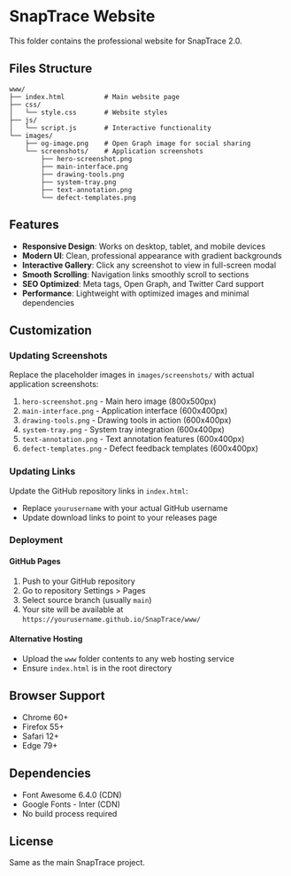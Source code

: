 # SnapTrace Website

This folder contains the professional website for SnapTrace 2.0.

## Files Structure

```
www/
├── index.html          # Main website page
├── css/
│   └── style.css       # Website styles
├── js/
│   └── script.js       # Interactive functionality
└── images/
    ├── og-image.png    # Open Graph image for social sharing
    └── screenshots/    # Application screenshots
        ├── hero-screenshot.png
        ├── main-interface.png
        ├── drawing-tools.png
        ├── system-tray.png
        ├── text-annotation.png
        └── defect-templates.png
```

## Features

- **Responsive Design**: Works on desktop, tablet, and mobile devices
- **Modern UI**: Clean, professional appearance with gradient backgrounds
- **Interactive Gallery**: Click any screenshot to view in full-screen modal
- **Smooth Scrolling**: Navigation links smoothly scroll to sections
- **SEO Optimized**: Meta tags, Open Graph, and Twitter Card support
- **Performance**: Lightweight with optimized images and minimal dependencies

## Customization

### Updating Screenshots

Replace the placeholder images in `images/screenshots/` with actual application screenshots:

1. `hero-screenshot.png` - Main hero image (800x500px)
2. `main-interface.png` - Application interface (600x400px)
3. `drawing-tools.png` - Drawing tools in action (600x400px)
4. `system-tray.png` - System tray integration (600x400px)
5. `text-annotation.png` - Text annotation features (600x400px)
6. `defect-templates.png` - Defect feedback templates (600x400px)

### Updating Links

Update the GitHub repository links in `index.html`:
- Replace `yourusername` with your actual GitHub username
- Update download links to point to your releases page

### Deployment

#### GitHub Pages
1. Push to your GitHub repository
2. Go to repository Settings > Pages
3. Select source branch (usually `main`)
4. Your site will be available at `https://yourusername.github.io/SnapTrace/www/`

#### Alternative Hosting
- Upload the `www` folder contents to any web hosting service
- Ensure `index.html` is in the root directory

## Browser Support

- Chrome 60+
- Firefox 55+
- Safari 12+
- Edge 79+

## Dependencies

- Font Awesome 6.4.0 (CDN)
- Google Fonts - Inter (CDN)
- No build process required

## License

Same as the main SnapTrace project.

